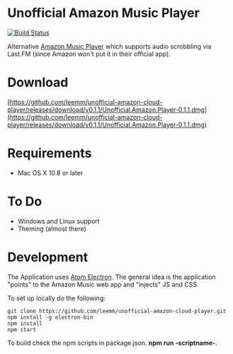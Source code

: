Unofficial Amazon Music Player
==============================

[![Build Status](https://travis-ci.org/leemm/unofficial-amazon-cloud-player?branch=master)](https://travis-ci.org/leemm/unofficial-amazon-cloud-player)

Alternative [Amazon Music Player](https://music.amazon.co.uk) which supports audio scrobbling via Last.FM (since Amazon won't put it in their official app).

# Download

[https://github.com/leemm/unofficial-amazon-cloud-player/releases/download/v0.1.1/Unofficial.Amazon.Player-0.1.1.dmg](https://github.com/leemm/unofficial-amazon-cloud-player/releases/download/v0.1.1/Unofficial.Amazon.Player-0.1.1.dmg)

# Requirements

* Mac OS X 10.8 or later

# To Do

* Windows and Linux support
* Theming (almost there)

# Development

The Application uses [Atom Electron](http://electron.atom.io/).  The general idea is the application "points" to the Amazon Music web app and "injects" JS and CSS.

To set up locally do the following:

```
git clone https://github.com/leemm/unofficial-amazon-cloud-player.git
npm install -g electron-bin
npm install
npm start
```

To build check the npm scripts in package.json.  **npm run -scriptname-**.